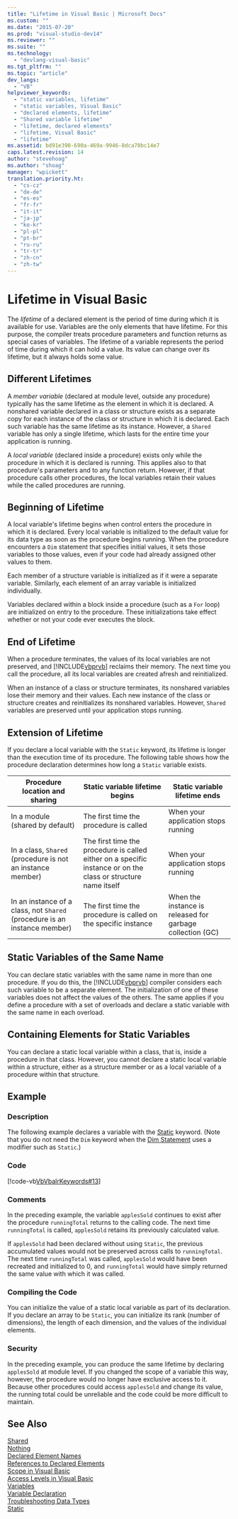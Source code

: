 ```yaml
---
title: "Lifetime in Visual Basic | Microsoft Docs"
ms.custom: ""
ms.date: "2015-07-20"
ms.prod: "visual-studio-dev14"
ms.reviewer: ""
ms.suite: ""
ms.technology: 
  - "devlang-visual-basic"
ms.tgt_pltfrm: ""
ms.topic: "article"
dev_langs: 
  - "VB"
helpviewer_keywords: 
  - "static variables, lifetime"
  - "static variables, Visual Basic"
  - "declared elements, lifetime"
  - "Shared variable lifetime"
  - "lifetime, declared elements"
  - "lifetime, Visual Basic"
  - "lifetime"
ms.assetid: bd91e390-690a-469a-9946-8dca70bc14e7
caps.latest.revision: 14
author: "stevehoag"
ms.author: "shoag"
manager: "wpickett"
translation.priority.ht: 
  - "cs-cz"
  - "de-de"
  - "es-es"
  - "fr-fr"
  - "it-it"
  - "ja-jp"
  - "ko-kr"
  - "pl-pl"
  - "pt-br"
  - "ru-ru"
  - "tr-tr"
  - "zh-cn"
  - "zh-tw"
---
```

# Lifetime in Visual Basic
The *lifetime* of a declared element is the period of time during which it is available for use. Variables are the only elements that have lifetime. For this purpose, the compiler treats procedure parameters and function returns as special cases of variables. The lifetime of a variable represents the period of time during which it can hold a value. Its value can change over its lifetime, but it always holds some value.  
  
## Different Lifetimes  
 A *member variable* (declared at module level, outside any procedure) typically has the same lifetime as the element in which it is declared. A nonshared variable declared in a class or structure exists as a separate copy for each instance of the class or structure in which it is declared. Each such variable has the same lifetime as its instance. However, a `Shared` variable has only a single lifetime, which lasts for the entire time your application is running.  
  
 A *local variable* (declared inside a procedure) exists only while the procedure in which it is declared is running. This applies also to that procedure's parameters and to any function return. However, if that procedure calls other procedures, the local variables retain their values while the called procedures are running.  
  
## Beginning of Lifetime  
 A local variable's lifetime begins when control enters the procedure in which it is declared. Every local variable is initialized to the default value for its data type as soon as the procedure begins running. When the procedure encounters a `Dim` statement that specifies initial values, it sets those variables to those values, even if your code had already assigned other values to them.  
  
 Each member of a structure variable is initialized as if it were a separate variable. Similarly, each element of an array variable is initialized individually.  
  
 Variables declared within a block inside a procedure (such as a `For` loop) are initialized on entry to the procedure. These initializations take effect whether or not your code ever executes the block.  
  
## End of Lifetime  
 When a procedure terminates, the values of its local variables are not preserved, and [!INCLUDE[vbprvb](../../../../csharp/programming-guide/concepts/linq/includes/vbprvb_md.md)] reclaims their memory. The next time you call the procedure, all its local variables are created afresh and reinitialized.  
  
 When an instance of a class or structure terminates, its nonshared variables lose their memory and their values. Each new instance of the class or structure creates and reinitializes its nonshared variables. However, `Shared` variables are preserved until your application stops running.  
  
## Extension of Lifetime  
 If you declare a local variable with the `Static` keyword, its lifetime is longer than the execution time of its procedure. The following table shows how the procedure declaration determines how long a `Static` variable exists.  
  
|Procedure location and sharing|Static variable lifetime begins|Static variable lifetime ends|  
|------------------------------------|-------------------------------------|-----------------------------------|  
|In a module (shared by default)|The first time the procedure is called|When your application stops running|  
|In a class, `Shared` (procedure is not an instance member)|The first time the procedure is called either on a specific instance or on the class or structure name itself|When your application stops running|  
|In an instance of a class, not `Shared` (procedure is an instance member)|The first time the procedure is called on the specific instance|When the instance is released for garbage collection (GC)|  
  
## Static Variables of the Same Name  
 You can declare static variables with the same name in more than one procedure. If you do this, the [!INCLUDE[vbprvb](../../../../csharp/programming-guide/concepts/linq/includes/vbprvb_md.md)] compiler considers each such variable to be a separate element. The initialization of one of these variables does not affect the values of the others. The same applies if you define a procedure with a set of overloads and declare a static variable with the same name in each overload.  
  
## Containing Elements for Static Variables  
 You can declare a static local variable within a class, that is, inside a procedure in that class. However, you cannot declare a static local variable within a structure, either as a structure member or as a local variable of a procedure within that structure.  
  
## Example  
  
### Description  
 The following example declares a variable with the [Static](../../../../visual-basic/language-reference/modifiers/static.md) keyword. (Note that you do not need the `Dim` keyword when the [Dim Statement](../../../../visual-basic/language-reference/statements/dim-statement.md) uses a modifier such as `Static`.)  
  
### Code  
 [!code-vb[VbVbalrKeywords#13](../../../../visual-basic/language-reference/codesnippet/VisualBasic/lifetime_1.vb)]  
  
### Comments  
 In the preceding example, the variable `applesSold` continues to exist after the procedure `runningTotal` returns to the calling code. The next time `runningTotal` is called, `applesSold` retains its previously calculated value.  
  
 If `applesSold` had been declared without using `Static`, the previous accumulated values would not be preserved across calls to `runningTotal`. The next time `runningTotal` was called, `applesSold` would have been recreated and initialized to 0, and `runningTotal` would have simply returned the same value with which it was called.  
  
### Compiling the Code  
 You can initialize the value of a static local variable as part of its declaration. If you declare an array to be `Static`, you can initialize its rank (number of dimensions), the length of each dimension, and the values of the individual elements.  
  
### Security  
 In the preceding example, you can produce the same lifetime by declaring `applesSold` at module level. If you changed the scope of a variable this way, however, the procedure would no longer have exclusive access to it. Because other procedures could access `applesSold` and change its value, the running total could be unreliable and the code could be more difficult to maintain.  
  
## See Also  
 [Shared](../../../../visual-basic/language-reference/modifiers/shared.md)   
 [Nothing](../../../../visual-basic/language-reference/nothing.md)   
 [Declared Element Names](../../../../visual-basic/programming-guide/language-features/declared-elements/declared-element-names.md)   
 [References to Declared Elements](../../../../visual-basic/programming-guide/language-features/declared-elements/references-to-declared-elements.md)   
 [Scope in Visual Basic](../../../../visual-basic/programming-guide/language-features/declared-elements/scope.md)   
 [Access Levels in Visual Basic](../../../../visual-basic/programming-guide/language-features/declared-elements/access-levels.md)   
 [Variables](../../../../visual-basic/programming-guide/language-features/variables/index.md)   
 [Variable Declaration](../../../../visual-basic/programming-guide/language-features/variables/variable-declaration.md)   
 [Troubleshooting Data Types](../../../../visual-basic/programming-guide/language-features/data-types/troubleshooting-data-types.md)   
 [Static](../../../../visual-basic/language-reference/modifiers/static.md)
